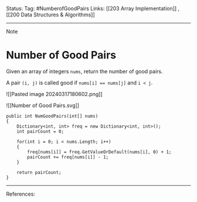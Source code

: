 Status: 
Tag: #NumberofGoodPairs
Links: [[203 Array Implementation]] , [[200 Data Structures & Algorithms]]

---
> [!note] 
>  # Number of Good Pairs

Given an array of integers `nums`, return the number of good pairs.

A pair `(i, j)` is called good if `nums[i] == nums[j]` and `i < j`.

![[Pasted image 20240317180602.png]]

![[Number of Good Pairs.svg]]

``` run-csharp
public int NumGoodPairs(int[] nums)
{
	Dictionary<int, int> freq = new Dictionary<int, int>();
	int pairCount = 0;
	
	for(int i = 0; i < nums.Length; i++)
	{
		freq[nums[i]] = freq.GetValueOrDefault(nums[i], 0) + 1;
		pairCount += freq[nums[i]] - 1;	
	}
	
	return pairCount;
}
```



---
References: